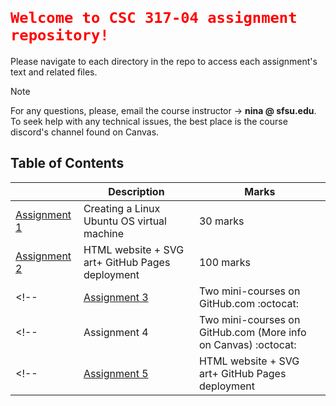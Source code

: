 # <code style="color:red"> Welcome to CSC 317-04 assignment repository!</code>
Please navigate to each directory in the repo to access each assignment's text and related files.
> [!NOTE]
> For any questions, please, email the course instructor &rarr; **nina @ sfsu.edu**.
> To seek help with any technical issues, the best place is the course discord's channel found on Canvas. 

## Table of Contents
|| Description | Marks|
| --- | --- |---|
| [Assignment 1](assignment-1/README.md)| Creating a Linux Ubuntu OS virtual machine | 30 marks|
| [Assignment 2](assignment-2/README.md)| HTML website + SVG art+ GitHub Pages deployment | 100 marks|
<!-- | [Assignment 3](assignment-3/README.md)| Two mini-courses on GitHub.com :octocat: | 10 marks| -->
<!-- | Assignment 4| Two mini-courses on GitHub.com (More info on Canvas) :octocat: | 10 marks| -->
<!-- | [Assignment 5](assignment-5/READme.md)| HTML website + SVG art+ GitHub Pages deployment | 100 marks| -->
